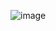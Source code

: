 ![image](https://github.com/darkmagic2/first-personal-website/assets/13827528/99719344-1404-4f73-8de6-c567b13dc468)

